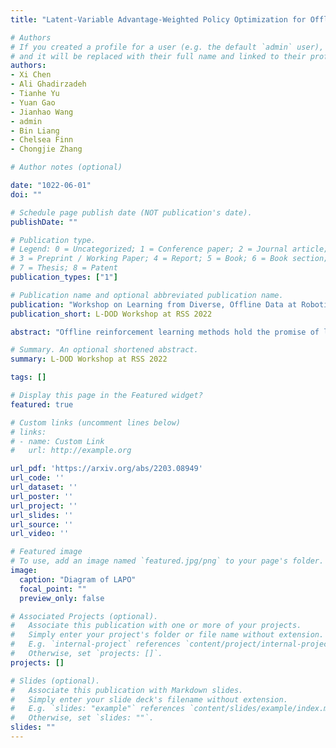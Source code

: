 ```yaml
---
title: "Latent-Variable Advantage-Weighted Policy Optimization for Offline RL"

# Authors
# If you created a profile for a user (e.g. the default `admin` user), write the username (folder name) here 
# and it will be replaced with their full name and linked to their profile.
authors:
- Xi Chen
- Ali Ghadirzadeh
- Tianhe Yu
- Yuan Gao
- Jianhao Wang
- admin
- Bin Liang
- Chelsea Finn
- Chongjie Zhang

# Author notes (optional)

date: "1022-06-01"
doi: ""

# Schedule page publish date (NOT publication's date).
publishDate: ""

# Publication type.
# Legend: 0 = Uncategorized; 1 = Conference paper; 2 = Journal article;
# 3 = Preprint / Working Paper; 4 = Report; 5 = Book; 6 = Book section;
# 7 = Thesis; 8 = Patent
publication_types: ["1"]

# Publication name and optional abbreviated publication name.
publication: "Workshop on Learning from Diverse, Offline Data at Robotics: Science and Systems 2022"
publication_short: L-DOD Workshop at RSS 2022

abstract: "Offline reinforcement learning methods hold the promise of learning policies from pre-collected datasets without the need to query the environment for new transitions. This setting is particularly well-suited for continuous control robotic applications for which online data collection based on trial-and-error is costly and potentially unsafe. In practice, offline datasets are often heterogeneous, i.e., collected in a variety of scenarios, such as data from several human demonstrators or from policies that act with different purposes. Unfortunately, such datasets can exacerbate the distribution shift between the behavior policy underlying the data and the optimal policy to be learned, leading to poor performance. To address this challenge, we propose to leverage latent-variable policies that can represent a broader class of policy distributions, leading to better adherence to the training data distribution while maximizing reward via a policy over the latent variable. As we empirically show on a range of simulated locomotion, navigation, and manipulation tasks, our method referred to as latent-variable advantage-weighted policy optimization (LAPO), improves the average performance of the next best-performing offline reinforcement learning methods by 49% on heterogeneous datasets, and by 8% on datasets with narrow and biased distributions."

# Summary. An optional shortened abstract.
summary: L-DOD Workshop at RSS 2022

tags: []

# Display this page in the Featured widget?
featured: true

# Custom links (uncomment lines below)
# links:
# - name: Custom Link
#   url: http://example.org

url_pdf: 'https://arxiv.org/abs/2203.08949'
url_code: ''
url_dataset: ''
url_poster: ''
url_project: ''
url_slides: ''
url_source: ''
url_video: ''

# Featured image
# To use, add an image named `featured.jpg/png` to your page's folder. 
image:
  caption: "Diagram of LAPO"
  focal_point: ""
  preview_only: false

# Associated Projects (optional).
#   Associate this publication with one or more of your projects.
#   Simply enter your project's folder or file name without extension.
#   E.g. `internal-project` references `content/project/internal-project/index.md`.
#   Otherwise, set `projects: []`.
projects: []

# Slides (optional).
#   Associate this publication with Markdown slides.
#   Simply enter your slide deck's filename without extension.
#   E.g. `slides: "example"` references `content/slides/example/index.md`.
#   Otherwise, set `slides: ""`.
slides: ""
---
```


<!-- {{% callout note %}}
Click the *Cite* button above to demo the feature to enable visitors to import publication metadata into their reference management software.
{{% /callout %}}

{{% callout note %}}
Create your slides in Markdown - click the *Slides* button to check out the example.
{{% /callout %}}

Supplementary notes can be added here, including [code, math, and images](https://wowchemy.com/docs/writing-markdown-latex/). -->
